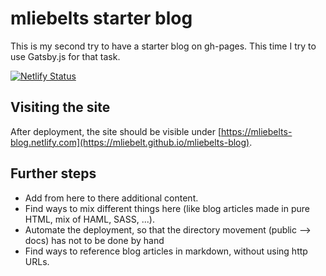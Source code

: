 # mliebelts starter blog

This is my second try to have a starter blog on gh-pages. This time I try to use Gatsby.js for that task.

[![Netlify Status](https://api.netlify.com/api/v1/badges/dea93ea7-a2ac-4b83-aea7-bf5c50892ef1/deploy-status)](https://app.netlify.com/sites/mliebelts-blog/deploys)

## Visiting the site

After deployment, the site should be visible under [https://mliebelts-blog.netlify.com](https://mliebelt.github.io/mliebelts-blog).

## Further steps

* Add from here to there additional content.
* Find ways to mix different things here (like blog articles made in pure HTML, mix of HAML, SASS, ...).
* Automate the deployment, so that the directory movement (public --> docs) has not to be done by hand
* Find ways to reference blog articles in markdown, without using http URLs.

